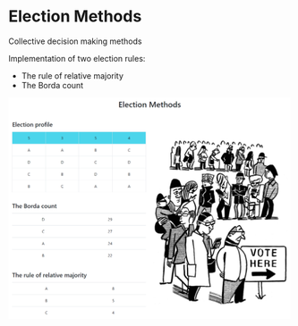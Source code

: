 # Election Methods

Collective decision making methods

Implementation of two election rules:
- The rule of relative majority
- The Borda count 


![alt text](https://github.com/TanyaMykhnevych/VotingMethods/blob/master/Voting.UI/src/assets/AppScreen.png?raw=true)